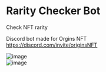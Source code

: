 # Rarity Checker Bot
Check NFT rarity

Discord bot made for Orgins NFT\
https://discord.com/invite/originsNFT

![image](https://user-images.githubusercontent.com/92004065/146755952-5f4dd0b0-6193-4253-a52f-afbb249c74cf.png)\
![image](https://user-images.githubusercontent.com/92004065/146755977-d4a14316-3350-4689-a6a4-ae1cf89994e1.png)
